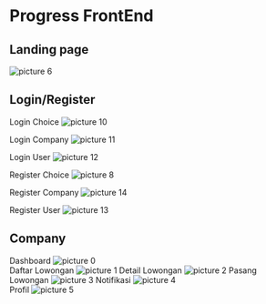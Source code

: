 # Progress FrontEnd

## Landing page

![picture 6](https://i.imgur.com/srcJXXb.png)  

## Login/Register
Login Choice
![picture 10](https://i.imgur.com/wgTIZRJ.png)  

Login Company
![picture 11](https://i.imgur.com/KsvG8hB.png)  

Login User
![picture 12](https://i.imgur.com/6KhHU2P.png)  

Register Choice
![picture 8](https://i.imgur.com/ezbaaef.png) 

Register Company
![picture 14](https://i.imgur.com/zFkuMRv.png)  

Register User
![picture 13](https://i.imgur.com/OD5QA9w.png)  



## Company
Dashboard
![picture 0](https://i.imgur.com/f5zjHvj.png)  
Daftar Lowongan
![picture 1](https://i.imgur.com/3JkhQN6.png)
Detail Lowongan
![picture 2](https://i.imgur.com/ukONN6j.png)
Pasang Lowongan
![picture 3](https://i.imgur.com/hRdxKTi.png) 
Notifikasi
![picture 4](https://i.imgur.com/4K9mXAl.png)  
Profil
![picture 5](https://i.imgur.com/2U8AO2a.png)  





